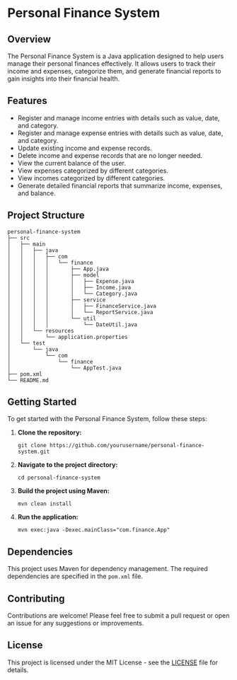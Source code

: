 # Personal Finance System

## Overview
The Personal Finance System is a Java application designed to help users manage their personal finances effectively. It allows users to track their income and expenses, categorize them, and generate financial reports to gain insights into their financial health.

## Features
- Register and manage income entries with details such as value, date, and category.
- Register and manage expense entries with details such as value, date, and category.
- Update existing income and expense records.
- Delete income and expense records that are no longer needed.
- View the current balance of the user.
- View expenses categorized by different categories.
- View incomes categorized by different categories.
- Generate detailed financial reports that summarize income, expenses, and balance.

## Project Structure
```
personal-finance-system
├── src
│   ├── main
│   │   ├── java
│   │   │   ├── com
│   │   │   │   └── finance
│   │   │   │       ├── App.java
│   │   │   │       ├── model
│   │   │   │       │   ├── Expense.java
│   │   │   │       │   ├── Income.java
│   │   │   │       │   └── Category.java
│   │   │   │       ├── service
│   │   │   │       │   ├── FinanceService.java
│   │   │   │       │   └── ReportService.java
│   │   │   │       └── util
│   │   │   │           └── DateUtil.java
│   │   └── resources
│   │       └── application.properties
│   └── test
│       └── java
│           └── com
│               └── finance
│                   └── AppTest.java
├── pom.xml
└── README.md
```

## Getting Started
To get started with the Personal Finance System, follow these steps:

1. **Clone the repository:**
   ```
   git clone https://github.com/yourusername/personal-finance-system.git
   ```

2. **Navigate to the project directory:**
   ```
   cd personal-finance-system
   ```

3. **Build the project using Maven:**
   ```
   mvn clean install
   ```

4. **Run the application:**
   ```
   mvn exec:java -Dexec.mainClass="com.finance.App"
   ```

## Dependencies
This project uses Maven for dependency management. The required dependencies are specified in the `pom.xml` file.

## Contributing
Contributions are welcome! Please feel free to submit a pull request or open an issue for any suggestions or improvements.

## License
This project is licensed under the MIT License - see the [LICENSE](LICENSE) file for details.